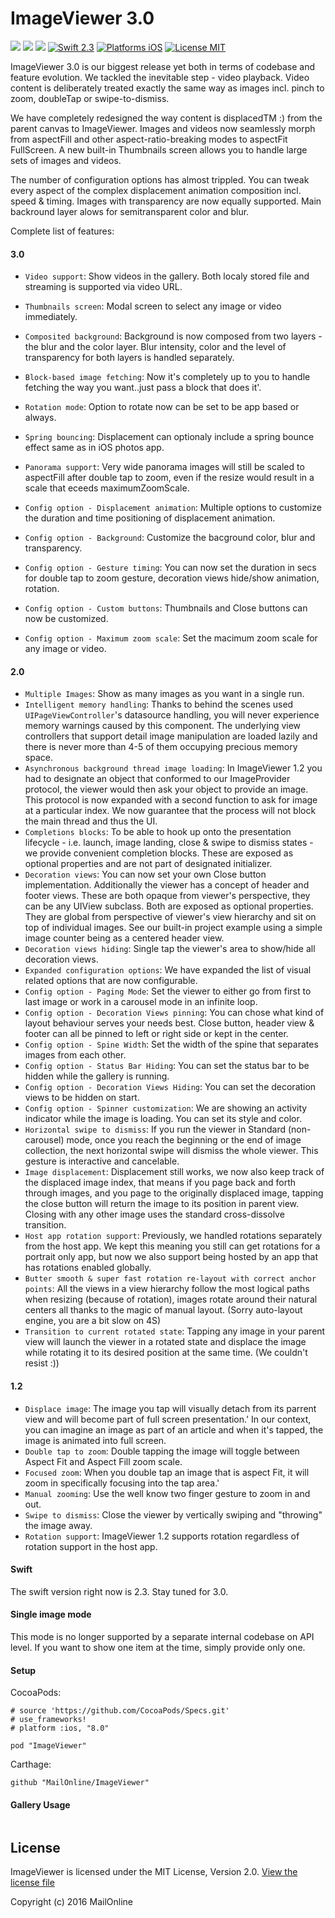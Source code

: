 # ImageViewer 3.0

<a href="https://github.com/Carthage/Carthage"><img src="https://img.shields.io/badge/Carthage-compatible-4BC51D.svg?style=flat"></a>
<a href="https://github.com/cocoapods/cocoapods"><img src="https://img.shields.io/cocoapods/v/ImageViewer.svg"></a>
![](https://travis-ci.org/MailOnline/ImageViewer.svg?branch=master)
[![Swift 2.3](https://img.shields.io/badge/Swift-2.2-orange.svg?style=flat)](https://developer.apple.com/swift/)
[![Platforms iOS](https://img.shields.io/badge/Platforms-iOS-lightgray.svg?style=flat)](https://developer.apple.com/swift/)
[![License MIT](https://img.shields.io/badge/License-MIT-lightgrey.svg?style=flat)](https://opensource.org/licenses/MIT)


ImageViewer 3.0 is our biggest release yet both in terms of codebase and feature evolution. We tackled the inevitable step - video playback. Video content is deliberately treated exactly the same way as images incl. pinch to zoom, doubleTap or swipe-to-dismiss.

We have completely redesigned the way content is displacedTM :) from the parent canvas to ImageViewer. Images and videos now seamlessly morph from aspectFill and other aspect-ratio-breaking modes to aspectFit FullScreen. A new built-in Thumbnails screen allows you to handle large sets of images and videos.

The number of configuration options has almost trippled. You can tweak every aspect of the complex displacement animation composition incl. speed & timing. Images with transparency are now equally supported. Main backround layer alows for semitransparent color and blur.


Complete list of features:


#### 3.0

* `Video support`: Show videos in the gallery. Both localy stored file and streaming is supported via video URL.
* `Thumbnails screen`: Modal screen to select any image or video immediately. 
* `Composited background`: Background is now composed from two layers - the blur and the color layer. Blur intensity, color and the level of transparency for both layers is handled separately.
* `Block-based image fetching`: Now it's completely up to you to handle fetching the way you want..just pass a block that does it'.
* `Rotation mode`: Option to rotate now can be set to be app based or always.
* `Spring bouncing`: Displacement can optionaly include a spring bounce effect same as in iOS photos app.
* `Panorama support`: Very wide panorama images will still be scaled to aspectFill after double tap to zoom, even if the resize would result in a scale that eceeds maximumZoomScale.

* `Config option - Displacement animation`: Multiple options to customize the duration and time positioning of displacement animation.
* `Config option - Background`: Customize the bacground color, blur and transparency.
* `Config option - Gesture timing`: You can now set the duration in secs for double tap to zoom gesture, decoration views hide/show animation, rotation.
* `Config option - Custom buttons`: Thumbnails and Close buttons can now be customized.
* `Config option - Maximum zoom scale`: Set the macimum zoom scale for any image or video.


#### 2.0

* `Multiple Images`: Show as many images as you want in a single run.
* `Intelligent memory handling`: Thanks to behind the scenes used `UIPageViewController`'s datasource handling, you will never experience memory warnings caused by this component. The underlying view controllers that support detail image manipulation are loaded lazily and there is never more than 4-5 of them occupying precious memory space.
* `Asynchronous background thread image loading`: In ImageViewer 1.2 you had to designate an object that conformed to our ImageProvider protocol, the viewer would then ask your object to provide an image. This protocol is now expanded with a second function to ask for image at a particular index. We now guarantee that the process will not block the main thread and thus the UI.   
* `Completions blocks`: To be able to hook up onto the presentation lifecycle - i.e. launch, image landing, close & swipe to dismiss states - we provide convenient completion blocks. These are exposed as optional properties and are not part of designated initializer.
* `Decoration views`: You can now set your own Close button implementation. Additionally the viewer has a concept of header and footer views. These are both opaque from viewer's perspective, they can be any UIView subclass. Both are exposed as optional properties. They are global from perspective of viewer's view hierarchy and sit on top of individual images. See our built-in project example using a simple image counter being as a centered header view. 
* `Decoration views hiding`: Single tap the viewer's area to show/hide all decoration views.
* `Expanded configuration options`: We have expanded the list of visual related options that are now configurable.
* `Config option - Paging Mode`: Set the viewer to either go from first to last image or work in a carousel mode in an infinite loop.
* `Config option - Decoration Views pinning`: You can chose what kind of layout behaviour serves your needs best. Close button, header view & footer can all be pinned to left or right side or kept in the center.
* `Config option - Spine Width`: Set the width of the spine that separates images from each other.
* `Config option - Status Bar Hiding`: You can set the status bar to be hidden while the gallery is running.
* `Config option - Decoration Views Hiding`: You can set the decoration views to be hidden on start.
* `Config option - Spinner customization`: We are showing an activity indicator while the image is loading. You can set its style and color.
* `Horizontal swipe to dismiss`: If you run the viewer in Standard (non-carousel) mode, once you reach the beginning or the end of image collection, the next horizontal swipe will dismiss the whole viewer. This gesture is interactive and cancelable.
* `Image displacement`: Displacement still works, we now also keep track of the displaced image index, that means if you page back and forth through images, and you page to the originally displaced image, tapping the close button will return the image to its position in parent view. Closing with any other image uses the standard cross-dissolve transition.
* `Host app rotation support`: Previously, we handled rotations separately from the host app. We kept this meaning you still can get rotations for a portrait only app, but now we also support being hosted by an app that has rotations enabled globally.
* `Butter smooth & super fast rotation re-layout with correct anchor points`: All the views in a view hierarchy follow the most logical paths when resizing (because of rotation), images rotate around their natural centers all thanks to the magic of manual layout. (Sorry auto-layout engine, you are a bit slow on 4S) 
* `Transition to current rotated state`: Tapping any image in your parent view will launch the viewer in a rotated state and displace the image while rotating it to its desired position at the same time. (We couldn't resist :)) 

#### 1.2

* `Displace image`: The image you tap will visually detach from its parrent view and will become part of full screen presentation.'  In our context, you can imagine an image as part of an article and when it's tapped, the image is animated into full screen.
* `Double tap to zoom`: Double tapping the image will toggle between Aspect Fit and Aspect Fill zoom scale.
* `Focused zoom`: When you double tap an image that is aspect Fit, it will zoom in specifically focusing into the tap area.'
* `Manual zooming`: Use the well know two finger gesture to zoom in and out.
* `Swipe to dismiss`: Close the viewer by vertically swiping and "throwing" the image away.
* `Rotation support`: ImageViewer 1.2 supports rotation regardless of rotation support in the host app. 


#### Swift

The swift version right now is 2.3. Stay tuned for 3.0.


#### Single image mode

This mode is no longer supported by a separate internal codebase on API level. If you want to show one item at the time, simply provide only one.

#### Setup

CocoaPods:

```
# source 'https://github.com/CocoaPods/Specs.git'
# use_frameworks!
# platform :ios, "8.0"

pod "ImageViewer"
```

Carthage:

```
github "MailOnline/ImageViewer"
```

#### Gallery Usage

```

```

## License
ImageViewer is licensed under the MIT License, Version 2.0. [View the license file](LICENSE)

Copyright (c) 2016 MailOnline
